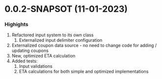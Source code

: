 # 0.0.2-SNAPSOT (11-01-2023)

### Highights

1. Refactored input system to its own class
    1. Externalized input delimiter configuration
2. Externalized coupon data source - no need to change code for adding / updating coupons
3. New, optimized ETA calculation
4. Added tests:
    1. Input validations
    2. ETA calculations for both simple and optimized implementations
